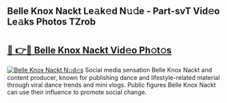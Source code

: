 ## Belle Knox Nackt Le𝚊k𝚎d N𝚞𝚍e - Part-svT Vid𝚎o Le𝚊ks Photos TZrob

# <h2><a href="http://fb6rgiw.evod.top/?m=Belle+Knox+Nackt">🔗 👉🔴 Belle Knox Nackt Vid𝚎o Ph𝚘t𝚘s</a></h2>

[![Belle Knox Nackt N𝚞d𝚎s](https://i.imgur.com/8V9OHl7.gif)](http://fb6rgiw.evod.top/?m=Belle+Knox+Nackt)
Social media sensation Belle Knox Nackt and content producer, known for publishing dance and lifestyle-related material through viral dance trends and mini vlogs. Public figures Belle Knox Nackt can use their influence to promote social change. 
